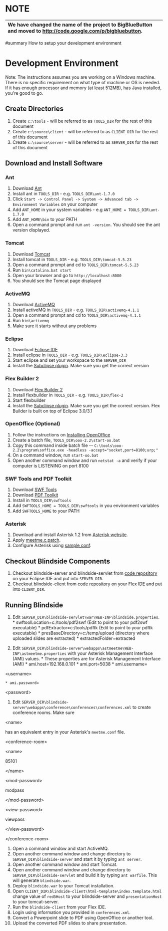 # NOTE #
| **We have changed the name of the project to BigBlueButton and moved to http://code.google.com/p/bigbluebutton.** |
|:------------------------------------------------------------------------------------------------------------------|


#summary How to setup your development environment

# Development Environment #
Note: The instructions assumes you are working on a Windows machine. There is no specific requirement on what type of machine or OS is needed. If it has enough processor and memory (at least 512MB), has Java installed, you're good to go.

## Create Directories ##
  1. Create `c:\tools` - will be referred to as `TOOLS_DIR` for the rest of this document
  1. Create `c:\source\client` - will be referred to as `CLIENT_DIR` for the rest of this document
  1. Create `c:\source\server` - will be referred to as `SERVER_DIR` for the rest of this document

## Download and Install Software ##
### Ant ###
  1. Download [Ant](http://ant.apache.org)
  1. Install ant in `TOOLS_DIR` - e.g. `TOOLS_DIR\ant-1.7.0`
  1. Click `Start -> Control Panel -> System -> Advanced tab -> Environment Variables` on your computer
  1. Add `ANT_HOME` in your system variables - e.g `ANT_HOME = TOOLS_DIR\ant-1.7.0`
  1. Add `ANT_HOME\bin` to your PATH
  1. Open a command prompt and run `ant -version`. You should see the ant version displayed.

### Tomcat ###
  1. Download [Tomcat](http://tomcat.apache.org)
  1. Install tomcat in `TOOLS_DIR` - e.g. `TOOLS_DIR\tomcat-5.5.23`
  1. Open a command prompt and cd to `TOOLS_DIR\tomcat-5.5.23`
  1. Run `bin\catalina.bat start`
  1. Open your browser and go to `http://localhost:8080`
  1. You should see the Tomcat page displayed

### ActiveMQ ###
  1. Download [ActiveMQ](http://activemq.apache.org)
  1. Install activeMQ in `TOOLS_DIR` - e.g. `TOOLS_DIR\activemq-4.1.1`
  1. Open a command prompt and cd to `TOOLS_DIR\activemq-4.1.1`
  1. Run `bin\activemq`
  1. Make sure it starts without any problems

### Eclipse ###
  1. Download [Eclipse IDE](http://www.eclipse.org)
  1. Install eclipse in `TOOLS_DIR` - e.g. `TOOLS_DIR\eclipse-3.3`
  1. Start eclipse and set your workspace to the `SERVER_DIR`
  1. Install the [Subclipse plugin](http://subclipse.tigris.org/). Make sure you get the correct version

### Flex Builder 2 ###
  1. Download [Flex Builder 2](http://www.adobe.com/products/flex/)
  1. Install flexbuilder in `TOOLS_DIR` - e.g. `TOOLS_DIR\flex-2`
  1. Start flexbuilder
  1. Install the [Subclipse plugin](http://subclipse.tigris.org/). Make sure you get the correct version. Flex Builder is built on top of Eclipse 3.0/3.1

### OpenOffice (Optional) ###
  1. Follow the instructions on [Installing OpenOffice](InstallOpenOffice.md)
  1. Create a batch file, `TOOLS_DIR\ooo-2.2\start-oo.bat`
  1. Copy this command inside batch file -- `C:\tools\ooo-2.2\program\soffice.exe -headless -accept="socket,port=8100;urp;" `
  1. On a command window, run `start-oo.bat`
  1. Open another command window and run `netstat -a` and verify if your computer is LISTENING on port 8100

### SWF Tools and PDF Toolkit ###
  1. Download [SWF Tools](http://www.swftools.org)
  1. Download [PDF Toolkit](http://www.accesspdf.com/pdftk)
  1. Install in `TOOLS_DIR\swftools`
  1. Add `SWFTOOLS_HOME = TOOLS_DIR\swftools` in you environment variables
  1. Add `SWFTOOLS_HOME` to your PATH

### Asterisk ###
  1. Download and install Asterisk 1.2 from [Asterisk website](http://www.asterisk.org/downloads).
  1. Apply [meetme.c.patch](http://blindside.googlecode.com/svn/trunk/asterisk).
  1. Configure Asterisk using [sample conf](http://blindside.googlecode.com/svn/trunk/asterisk).

## Checkout Blindside Components ##
  1. Checkout blindside-server and blindside-servlet from [code repository](http://blindside.googlecode.com/svn/trunk/) on your Eclipse IDE and put into `SERVER_DIR`.
  1. Checkout blindside-client from [code repository](http://blindside.googlecode.com/svn/trunk/) on your Flex IDE and put into `CLIENT_DIR`.

## Running Blindside ##
  1. Edit `SERVER_DIR\blindside-servlet\war\WEB-INF\blindside.properties`.
    * swftoolLocation=c:/tools/pdf2swf (Edit to point to your pdf2swf executable)
    * pdfExtractor=c:/tools/pdftk (Edit to point to your pdftk executable)
    * presBaseDirectory=c:/temp/upload (directory where uploaded slides are extracted)
    * extractedFolder=extracted

  1. Edit `SERVER_DIR\blindside-server\webapps\astmeetme\WEB-INF\astmeetme.properties` with your Asterisk Management Interface (AMI) values.
    * These properties are for Asterisk Management Interface (AMI)
    * ami.host=192.168.0.101
    * ami.port=5038
    * ami.username=

&lt;username&gt;


    * ami.password=

&lt;password&gt;



  1. Edit `SERVER_DIR\blindside-server\webapps\conference\conferences\conferences.xml` to create conference rooms. Make sure 

&lt;name&gt;

 has an equivalent entry in your Asterisk's `meetme.conf` file.
> 

&lt;conference-room&gt;


> > 

&lt;name&gt;

85101

&lt;/name&gt;


> > 

&lt;mod-password&gt;

modpass

&lt;/mod-password&gt;


> > 

&lt;view-password&gt;

viewpass

&lt;/view-password&gt;



> 

&lt;/conference-room&gt;


  1. Open a command window and start ActiveMQ.
  1. Open another command window and change directory to `SERVER_DIR\blindside-server` and start it by typing `ant server`.
  1. Open another command window and start Tomcat.
  1. Open another command window and change directory to `SERVER_DIR\blindside-servlet` and build it by typing `ant warfile`. This will generate `blindside.war`.
  1. Deploy `blindside.war` to your Tomcat installation.
  1. Open `CLIENT_DIR\blindside-client\html-template\index.template.html` change value of `red5Host` to your blindside-server and `presentationHost` to your tomcat-server.
  1. Run the `blindside-client` from your Flex IDE.
  1. Login using information you provided in `conferences.xml`.
  1. Convert a Powerpoint slide to PDF using OpenOffice or another tool.
  1. Upload the converted PDF slides to share presentation.
